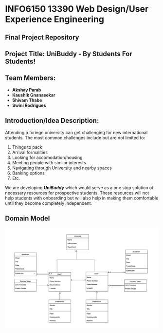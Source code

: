 # INFO6150 13390 Web Design/User Experience Engineering
## Final Project Repository
## Project Title: UniBuddy - By Students For Students!

## Team Members:
* **Akshay Parab**
* **Kaushik Gnanasekar**
* **Shivam Thabe**
* **Swini Rodrigues**

## Introduction/Idea Description:
Attending a foriegn university can get challenging for new international students. The most common challenges include but are not limited to:
1. Things to pack
2. Arrival formalities
3. Looking for accomodation/housing
5. Meeting people with similar interests
6. Navigating through University and nearby spaces
7. Banking options
6. Etc.

We are developing ***UniBuddy*** which would serve as a one stop solution of necessary resources for prospective students. These resources will not help students with onboarding but will also help in making them comfortable until they become completely independent.


## Domain Model
![Domain Model](./assets/domain_model.png)